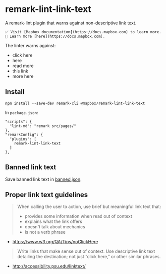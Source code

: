 # remark-lint-link-text

A remark-lint plugin that warns against non-descriptive link text.

```
✅ Visit [Mapbox documentation](https://docs.mapbox.com) to learn more.
🚫 Learn more [here](https://docs.mapbox.com).
```

The linter warns against:

* click here
* here
* read more
* this link
* more here


## Install

```
npm install --save-dev remark-cli @mapbox/remark-lint-link-text
```

In `package.json`:

```
"scripts": {
  "lint-md": "remark src/pages/"
},
"remarkConfig": {
  "plugins": [
    remark-lint-link-text
  ]
},
```

## Banned link text

Save banned link text in [banned.json](banned.json).

## Proper link text guidelines

> When calling the user to action, use brief but meaningful link text that:
> * provides some information when read out of context
> * explains what the link offers
> * doesn't talk about mechanics
> * is not a verb phrase

* https://www.w3.org/QA/Tips/noClickHere


> Write links that make sense out of context. Use descriptive link text detailing the destination; not just “click here,” or other similar phrases.

* http://accessibility.psu.edu/linktext/
